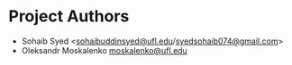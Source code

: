 # Project Authors
- Sohaib Syed <sohaibuddinsyed@ufl.edu/syedsohaib074@gmail.com>
- Oleksandr Moskalenko <moskalenko@ufl.edu>
